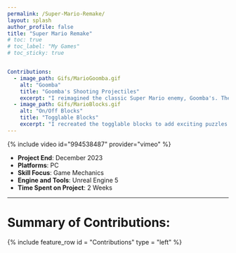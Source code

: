 ```yaml
---
permalink: /Super-Mario-Remake/
layout: splash
author_profile: false
title: "Super Mario Remake"
# toc: true
# toc_label: "My Games"
# toc_sticky: true


Contributions:
  - image_path: Gifs/MarioGoomba.gif
    alt: "Goomba"
    title: "Goomba's Shooting Projectiles"
    excerpt: "I reimagined the classic Super Mario enemy, Goomba's. These Goombas have the ability to shoot projectiles at the player."
  - image_path: Gifs/MarioBlocks.gif
    alt: "On/Off Blocks"
    title: "Togglable Blocks"
    excerpt: "I recreated the togglable blocks to add exciting puzzles to the level."
---
```

{% include video id="994538487" provider="vimeo" %}

- **Project End**: December 2023 
- **Platforms**: PC
- **Skill Focus**: Game Mechanics
- **Engine and Tools**: Unreal Engine 5
- **Time Spent on Project**: 2 Weeks

---

# Summary of Contributions:

{% include feature_row id = "Contributions" type = "left" %}

